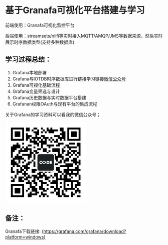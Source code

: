 #  基于Granafa可视化平台搭建与学习

前端使用：Granafa可视化监控平台

后端使用：streamsets/niifi等实时接入MQTT/AMQP/JMS等数据来源，然后实时展示时序数据类型(支持多种数据库)


## 学习过程总结：

1. Grafana本地部署
2. Grafana与IOTDB时序数据库进行链接学习链接[微信公众号](https://mp.weixin.qq.com/s?__biz=MzkyNDIwNjc0Mw==&tempkey=MTEwOF9kUGN4LzNMSFZyTGcxV1pQTENmdW8wS0d5NTVGNXo3RXgwTUZsQW9MVlVna2hnRXNVTURWWGYyWjY4bE9mTWxmYnp0dGN6R2xRWHk0MUtCRlJRS25NcGM2T0pYRnZ1bXNaTzJGZmJmUFFieUF1U2tOZ29Rd1NUS0xHaG85VFQ1RkNobndnemNqWF8tRHNxajdXTVg3OU1aZDZzVDN2QU1kbkxXQldRfn4%3D&chksm=41d812d376af9bc5fa3f33af4d975603c2cd4a465451337ea26e1dbcb9228a744f9bcc1b52bd#rd)
3. Grafana可视化基础流程
4. Grafana变量筛选与设计
5. Grafana历史数据与实时数据平台搭建
6. Grafanan权限OAuth与现有平台的集成流程



关于Grafana的学习资料可以看我的微信公众号；

![微信公众号](../../img/微信公众号.jpg)

## 备注：
Granafa下载链接: [(https://grafana.com/grafana/download?platform=windows)](https://grafana.com/grafana/download?platform=windows)